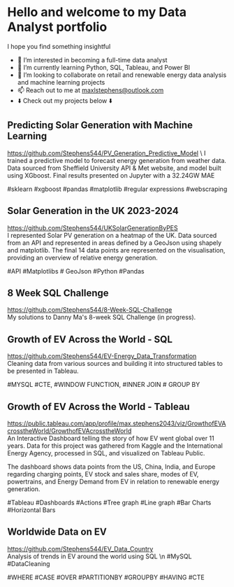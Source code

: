 
# Hello and welcome to my Data Analyst portfolio
I hope you find something insightful 
- 👀 I’m interested in becoming a full-time data analyst 
- 🌱 I’m currently learning Python, SQL, Tableau, and Power BI 
- 💞️ I’m looking to collaborate on retail and renewable energy data analysis and machine learning projects
- 📫 Reach out to me at maxlstephens@outlook.com
- :arrow_down: Check out my projects below :arrow_down:

## Predicting Solar Generation with Machine Learning
https://github.com/Stephens544/PV_Generation_Predictive_Model \ 
I trained a predictive model to forecast energy generation from weather data. Data sourced from Sheffield University API & Met website, and model built using XGboost. Final results presented on Jupyter with a 32.24GW MAE

#sklearn #xgboost #pandas #matplotlib #regular expressions #webscraping 

## Solar Generation in the UK 2023-2024 
https://github.com/Stephens544/UKSolarGenerationByPES \
I represented Solar PV generation on a heatmap of the UK. Data sourced from an API and represented in areas defined by a GeoJson using shapely and matplotlib. The final 14 data points are represented on the visualisation, providing an overview of relative energy generation.   

#API #Matplotlibs # GeoJson #Python #Pandas

## 8 Week SQL Challenge 
https://github.com/Stephens544/8-Week-SQL-Challenge \
My solutions to Danny Ma's 8-week SQL Challenge (in progress). 

## Growth of EV Across the World - SQL
https://github.com/Stephens544/EV-Energy_Data_Transformation \
Cleaning data from various sources and building it into structured tables to be presented in Tableau.

#MYSQL #CTE, #WINDOW FUNCTION, #INNER JOIN # GROUP BY

## Growth of EV Across the World - Tableau 
https://public.tableau.com/app/profile/max.stephens2043/viz/GrowthofEVAcrosstheWorld/GrowthofEVAcrosstheWorld \
An Interactive Dashboard telling the story of how EV went global over 11 years. Data for this project was gathered from Kaggle and the International Energy Agency, processed in SQL, and visualized on Tableau Public.  

The dashboard shows data points from the US, China, India, and Europe regarding charging points, EV stock and sales share, modes of EV, powertrains, and Energy Demand from EV in relation to renewable energy generation.

#Tableau #Dashboards #Actions #Tree graph #Line graph #Bar Charts #Horizontal Bars

## Worldwide Data on EV
https://github.com/Stephens544/EV_Data_Country \
Analysis of trends in EV around the world using SQL \n #MySQL #DataCleaning

#WHERE #CASE #OVER #PARTITIONBY #GROUPBY #HAVING #CTE






